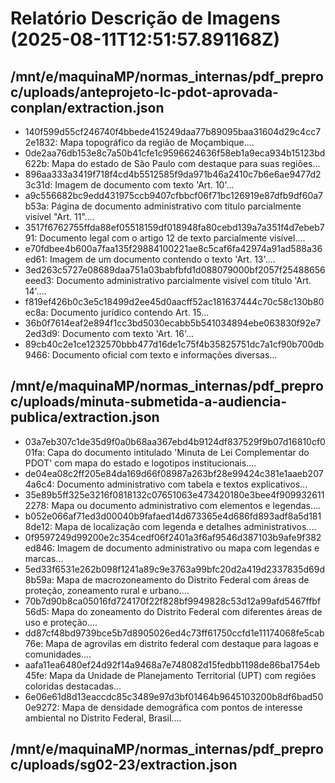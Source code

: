 # Relatório Descrição de Imagens (2025-08-11T12:51:57.891168Z)

## /mnt/e/maquinaMP/normas_internas/pdf_preproc/uploads/anteprojeto-lc-pdot-aprovada-conplan/extraction.json
- 140f599d55cf246740f4bbede415249daa77b89095baa31604d29c4cc72e1832: Mapa topográfico da região de Moçambique....
- 0de2aa76db153e8c7a50b41cfe1c9596624636f58eb1a9eca934b15123bd622b: Mapa do estado de São Paulo com destaque para suas regiões...
- 896aa333a3419f718f4cd4b5512585f9da971b46a2410c7b6e6ae9477d23c31d: Imagem de documento com texto 'Art. 10'...
- a9c556682bc9edd431975ccb9407cfbbcf06f71bc126919e87dfb9df60a7b53a: Página de documento administrativo com título parcialmente visível "Art. 11"....
- 3517f6762755ffda88ef05518159df018948fa80cebd139a7a351f4d7ebeb791: Documento legal com o artigo 12 de texto parcialmente visível....
- e70fdbee4b600a7faa135f29884100221ae8c5caf6fa42974a91ad588a36ed61: Imagem de um documento contendo o texto 'Art. 13'....
- 3ed263c5727e08689daa751a03babfbfd1d088079000bf2057f25488656eeed3: Documento administrativo parcialmente visível com título 'Art. 14'....
- f819ef426b0c3e5c18499d2ee45d0aacff52ac181637444c70c58c130b80ec8a: Documento jurídico contendo Art. 15...
- 36b0f7614eaf2e894f1cc3bd5030ecabb5b541034894ebe063830f92e72ed3d9: Documento com texto 'Art. 16'...
- 89cb40c2e1ce1232570bbb477d16de1c75f4b35825751dc7a1cf90b700db9466: Documento oficial com texto e informações diversas...

## /mnt/e/maquinaMP/normas_internas/pdf_preproc/uploads/minuta-submetida-a-audiencia-publica/extraction.json
- 03a7eb307c1de35d9f0a0b68aa367ebd4b9124df837529f9b07d16810cf001fa: Capa do documento intitulado 'Minuta de Lei Complementar do PDOT' com mapa do estado e logotipos institucionais....
- de04ea08c2ff205e84da169d66f08987a263bf28e99424c381e1aaeb2074a6c4: Documento administrativo com tabela e textos explicativos...
- 35e89b5ff325e3216f0818132c07651063e473420180e3bee4f9099326112278: Mapa ou documento administrativo com elementos e legendas....
- b052e066af71ed3d00040b9fafaed14d673365e4d686fd893adf8a5d1818de12: Mapa de localização com legenda e detalhes administrativos....
- 0f9597249d99200e2c354cedf06f2401a3f6af9546d387103b9afe9f382ed846: Imagem de documento administrativo ou mapa com legendas e marcas...
- 5ed33f6531e262b098f1241a89c9e3763a99bfc20d2a419d2337835d69d8b59a: Mapa de macrozoneamento do Distrito Federal com áreas de proteção, zoneamento rural e urbano....
- 70b7d90b8ca05016fd724170f22f828bf9949828c53d12a99afd5467ffbf56d5: Mapa do zoneamento do Distrito Federal com diferentes áreas de uso e proteção....
- dd87cf48bd9739bce5b7d8905026ed4c73ff61750ccfd1e11174068fe5cab76e: Mapa de agrovilas em distrito federal com destaque para lagoas e comunidades....
- aafa11ea6480ef24d92f14a9468a7e748082d15fedbb1198de86ba1754eb45fe: Mapa da Unidade de Planejamento Territorial (UPT) com regiões coloridas destacadas...
- 6e06e61d8d13eaccdc85c3489e97d3bf01464b9645103200b8df6bad500e9272: Mapa de densidade demográfica com pontos de interesse ambiental no Distrito Federal, Brasil....

## /mnt/e/maquinaMP/normas_internas/pdf_preproc/uploads/sg02-23/extraction.json
